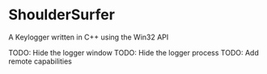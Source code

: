 # ShoulderSurfer
A Keylogger written in C++ using the Win32 API

TODO: Hide the logger window
TODO: Hide the logger process
TODO: Add remote capabilities
